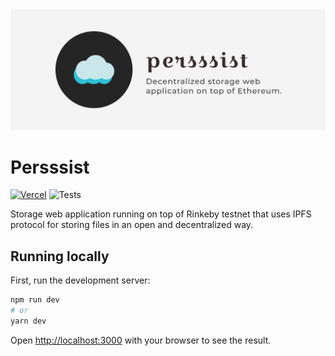 <div align="center">
<img src="https://raw.githubusercontent.com/MCarlomagno/persssist/main/public/images/banner.png" alt="banner image"/>
</div>

# Persssist

[![Vercel](https://img.shields.io/github/deployments/mcarlomagno/persssist/production?label=vercel&logo=vercel&logoColor=white)](https://persssist.vercel.app/)
![Tests](https://github.com/MCarlomagno/persssist/actions/workflows/truffle.yml/badge.svg)

Storage web application running on top of Rinkeby testnet that uses IPFS protocol for storing files in an open and decentralized way.

## Running locally
First, run the development server:

```bash
npm run dev
# or
yarn dev
```

Open [http://localhost:3000](http://localhost:3000) with your browser to see the result.
